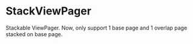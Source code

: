 # StackViewPager

Stackable ViewPager.
Now, only support 1 base page and 1 overlap page stacked on base page.
